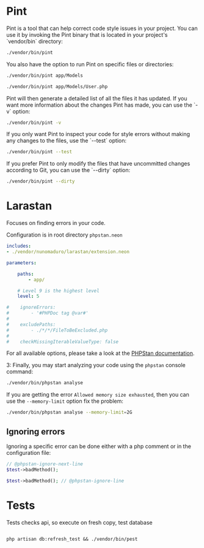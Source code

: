 # Pint

Pint is a tool that can help correct code style issues in your project. You can use it by invoking the Pint binary that is located in your project's \`vendor/bin\` directory:

```bash
./vendor/bin/pint
```

You also have the option to run Pint on specific files or directories:

```bash
./vendor/bin/pint app/Models
```

```bash
./vendor/bin/pint app/Models/User.php
```

Pint will then generate a detailed list of all the files it has updated. If you want more information about the changes Pint has made, you can use the \`-v\` option:

```bash
./vendor/bin/pint -v
```

If you only want Pint to inspect your code for style errors without making any changes to the files, use the \`--test\` option:

```bash
./vendor/bin/pint --test
```

If you prefer Pint to only modify the files that have uncommitted changes according to Git, you can use the \`--dirty\` option:

```bash
./vendor/bin/pint --dirty
```

# Larastan 

Focuses on finding errors in your code.

Configuration is in root directory `phpstan.neon`

```yaml
includes:
- ./vendor/nunomaduro/larastan/extension.neon

parameters:

    paths:
        - app/

    # Level 9 is the highest level
    level: 5

#    ignoreErrors:
#        - '#PHPDoc tag @var#'
#
#    excludePaths:
#        - ./*/*/FileToBeExcluded.php
#
#    checkMissingIterableValueType: false
```

For all available options, please take a look at the [PHPStan documentation](https://phpstan.org/config-reference).

3: Finally, you may start analyzing your code using the `phpstan` console command:

```bash
./vendor/bin/phpstan analyse
```

If you are getting the error `Allowed memory size exhausted`, then you can use the `--memory-limit` option fix the problem:

```bash
./vendor/bin/phpstan analyse --memory-limit=2G
```

## Ignoring errors

Ignoring a specific error can be done either with a php comment or in the configuration file:

```php
// @phpstan-ignore-next-line
$test->badMethod();

$test->badMethod(); // @phpstan-ignore-line
```

# Tests

Tests checks api, so execute on fresh copy, test database

<code>
php artisan db:refresh_test && ./vendor/bin/pest
</code>

